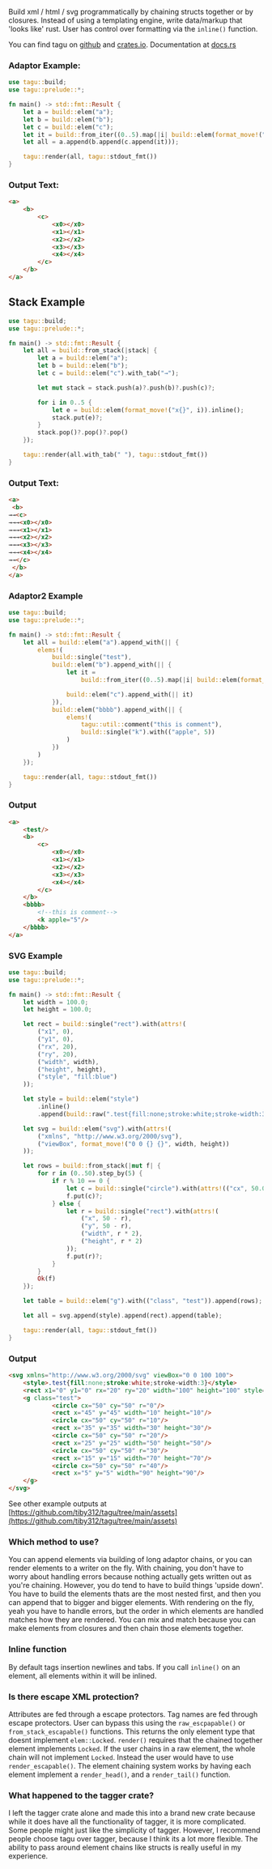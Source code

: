 Build xml / html / svg programmatically by chaining structs together or by closures. Instead of using a templating engine, write data/markup that 'looks like' rust. User has control over formatting via the `inline()` function.

You can find tagu on [github](https://github.com/tiby312/tagu) and [crates.io](https://crates.io/crates/tagu).
Documentation at [docs.rs](https://docs.rs/tagu)


### Adaptor Example:

```rust
use tagu::build;
use tagu::prelude::*;

fn main() -> std::fmt::Result {
    let a = build::elem("a");
    let b = build::elem("b");
    let c = build::elem("c");
    let it = build::from_iter((0..5).map(|i| build::elem(format_move!("x{}", i)).inline()));
    let all = a.append(b.append(c.append(it)));

    tagu::render(all, tagu::stdout_fmt())
}

```

### Output Text:
```html
<a>
    <b>
        <c>
            <x0></x0>
            <x1></x1>
            <x2></x2>
            <x3></x3>
            <x4></x4>
        </c>
    </b>
</a>
```

## Stack Example

```rust
use tagu::build;
use tagu::prelude::*;

fn main() -> std::fmt::Result {
    let all = build::from_stack(|stack| {
        let a = build::elem("a");
        let b = build::elem("b");
        let c = build::elem("c").with_tab("→");

        let mut stack = stack.push(a)?.push(b)?.push(c)?;

        for i in 0..5 {
            let e = build::elem(format_move!("x{}", i)).inline();
            stack.put(e)?;
        }
        stack.pop()?.pop()?.pop()
    });

    tagu::render(all.with_tab(" "), tagu::stdout_fmt())
}

```

### Output Text:
```html
<a>
 <b>
→→<c>
→→→<x0></x0>
→→→<x1></x1>
→→→<x2></x2>
→→→<x3></x3>
→→→<x4></x4>
→→</c>
 </b>
</a>
```

### Adaptor2 Example

```rust
use tagu::build;
use tagu::prelude::*;

fn main() -> std::fmt::Result {
    let all = build::elem("a").append_with(|| {
        elems!(
            build::single("test"),
            build::elem("b").append_with(|| {
                let it =
                    build::from_iter((0..5).map(|i| build::elem(format_move!("x{}", i)).inline()));

                build::elem("c").append_with(|| it)
            }),
            build::elem("bbbb").append_with(|| {
                elems!(
                    tagu::util::comment("this is comment"),
                    build::single("k").with(("apple", 5))
                )
            })
        )
    });

    tagu::render(all, tagu::stdout_fmt())
}
```

### Output

```html
<a>
    <test/>
    <b>
        <c>
            <x0></x0>
            <x1></x1>
            <x2></x2>
            <x3></x3>
            <x4></x4>
        </c>
    </b>
    <bbbb>
        <!--this is comment-->
        <k apple="5"/>
    </bbbb>
</a>
```

### SVG Example

```rust
use tagu::build;
use tagu::prelude::*;

fn main() -> std::fmt::Result {
    let width = 100.0;
    let height = 100.0;

    let rect = build::single("rect").with(attrs!(
        ("x1", 0),
        ("y1", 0),
        ("rx", 20),
        ("ry", 20),
        ("width", width),
        ("height", height),
        ("style", "fill:blue")
    ));

    let style = build::elem("style")
        .inline()
        .append(build::raw(".test{fill:none;stroke:white;stroke-width:3}"));

    let svg = build::elem("svg").with(attrs!(
        ("xmlns", "http://www.w3.org/2000/svg"),
        ("viewBox", format_move!("0 0 {} {}", width, height))
    ));

    let rows = build::from_stack(|mut f| {
        for r in (0..50).step_by(5) {
            if r % 10 == 0 {
                let c = build::single("circle").with(attrs!(("cx", 50.0), ("cy", 50.0), ("r", r)));
                f.put(c)?;
            } else {
                let r = build::single("rect").with(attrs!(
                    ("x", 50 - r),
                    ("y", 50 - r),
                    ("width", r * 2),
                    ("height", r * 2)
                ));
                f.put(r)?;
            }
        }
        Ok(f)
    });

    let table = build::elem("g").with(("class", "test")).append(rows);

    let all = svg.append(style).append(rect).append(table);

    tagu::render(all, tagu::stdout_fmt())
}
```

### Output

```html
<svg xmlns="http://www.w3.org/2000/svg" viewBox="0 0 100 100">
    <style>.test{fill:none;stroke:white;stroke-width:3}</style>
    <rect x1="0" y1="0" rx="20" ry="20" width="100" height="100" style="fill:blue"/>
    <g class="test">
            <circle cx="50" cy="50" r="0"/>
            <rect x="45" y="45" width="10" height="10"/>
            <circle cx="50" cy="50" r="10"/>
            <rect x="35" y="35" width="30" height="30"/>
            <circle cx="50" cy="50" r="20"/>
            <rect x="25" y="25" width="50" height="50"/>
            <circle cx="50" cy="50" r="30"/>
            <rect x="15" y="15" width="70" height="70"/>
            <circle cx="50" cy="50" r="40"/>
            <rect x="5" y="5" width="90" height="90"/>
    </g>
</svg>
```



See other example outputs at [https://github.com/tiby312/tagu/tree/main/assets](https://github.com/tiby312/tagu/tree/main/assets)



### Which method to use?

You can append elements via building of long adaptor chains, or you can render
elements to a writer on the fly. With chaining,
you don't have to worry about handling errors because nothing actually gets written out
as you're chaining. However, you do tend to have to build things 'upside down'. You have to build
the elements thats are the most nested first, and then you can append that to bigger and bigger elements.
With rendering on the fly, yeah you have to handle errors, but the order in which elements are handled
matches how they are rendered.
You can mix and match because you can make elements from closures and then chain those elements together.

### Inline function

By default tags insertion newlines and tabs. If you call `inline()` on an element, all elements
within it will be inlined. 

### Is there escape XML protection?

Attributes are fed through a escape protectors. Tag names are fed through escape protectors. 
User can bypass this using the `raw_escpapable()` or `from_stack_escapable()` functions. This returns the only element type that doesnt implement `elem::Locked`.
`render()` requires that the chained together element implements `Locked`. If the user chains in a raw element, the whole
chain will not implement `Locked`. Instead the user would have to use `render_escapable()`. The element chaining system works by having each element implement a `render_head()`, and a `render_tail()` function.

### What happened to the tagger crate?

I left the tagger crate alone and made this into a brand new crate because while it does have all
the functionality of tagger, it is more complicated. Some people might just like the simplicity of tagger. However, I recommend people choose tagu over tagger, because I think its a lot more flexible. The ability to pass around element chains like structs is really useful in my experience.